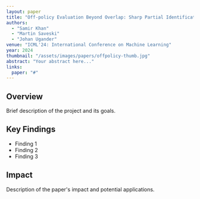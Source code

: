 ```yaml
---
layout: paper
title: "Off-policy Evaluation Beyond Overlap: Sharp Partial Identification Under Smoothness"
authors:
  - "Samir Khan"
  - "Martin Saveski"
  - "Johan Ugander"
venue: "ICML'24: International Conference on Machine Learning"
year: 2024
thumbnail: "/assets/images/papers/offpolicy-thumb.jpg"
abstract: "Your abstract here..."
links:
  paper: "#"
---
```


## Overview

Brief description of the project and its goals.

## Key Findings

- Finding 1
- Finding 2
- Finding 3

## Impact

Description of the paper's impact and potential applications. 